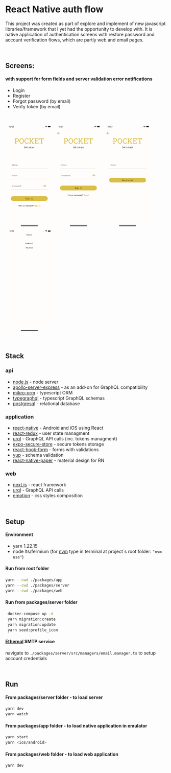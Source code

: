 # React Native auth flow

This project was created as part of explore and implement of new javascript libraries/framework that I yet had the opportunity to develop with. It is native application of authentication screens with restore password and account verification flows, which are partly web and email pages.

<br />

## Screens:

#### with support for form fields and server validation error notifications

- Login
- Register
- Forgot password (by email)
- Verify token (by email)

<br />

<p float="left">
    <img src="./screens/register.png" width="150"/>
    <img src="./screens/login.png" width="150"/>
    <img src="./screens/reset.png" width="150"/>
    <img src="./screens/logged.png" width="150"/>
</p>
<br />

## Stack

### api

- [node.js](https://nodejs.org/en/) - node server
- [apollo-server-express](https://github.com/apollographql/apollo-server) - as an add-on for GraphQL compatibility
- [mikro-orm](https://mikro-orm.io/) - typescript ORM
- [typegraphql](https://typegraphql.com/) - typescript GraphQL schemas
- [postgresql](https://www.postgresql.org/) - relational database

### application

- [react-native](https://reactnative.dev/) - Android and iOS using React
- [react-redux](https://react-redux.js.org/) - user state managment
- [urql](https://formidable.com/open-source/urql/) - GraphQL API calls (inc. tokens managment)
- [expo-secure-store](https://docs.expo.dev/versions/latest/sdk/securestore/) - secure tokens storage
- [react-hook-form](https://react-hook-form.com/) - forms with validations
- [yup](https://github.com/jquense/yup/) - schema validation
- [react-native-paper](https://callstack.github.io/react-native-paper/) - material design for RN

### web

- [next.js](https://nextjs.org/) - react framework
- [urql](https://formidable.com/open-source/urql/) - GraphQL API calls
- [emotion](https://github.com/emotion-js/emotion/tree/main/packages/react) - css styles composition

<br />

## Setup

#### Environment

- yarn 1.22.15
- node lts/fermium (for [nvm](https://github.com/nvm-sh/nvm) type in terminal at project\`s root folder: `"nvm use"`)

#### Run from root folder

```bash
yarn --cwd ./packages/app
yarn --cwd ./packages/server
yarn --cwd ./packages/web
```

#### Run from packages/server folder

```bash
 docker-compose up -d
 yarn migration:create
 yarn migration:update
 yarn seed:profile_icon
```

#### [Ethereal](https://ethereal.email/) SMTP service

navigate to `./packages/server/src/managers/email.manager.ts` to setup account credentials

<br />

## Run

#### From packages/server folder - to load server

```bash
yarn dev
yarn watch
```

#### From packages/app folder - to load native application in emulator

```bash
yarn start
yarn <ios/android>
```

#### From packages/web folder - to load web application

```bash
yarn dev
```

<br />
